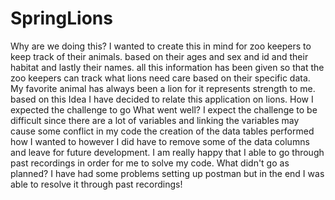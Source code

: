 # SpringLions
Why are we doing this? 
I wanted to create this in mind for zoo keepers to keep track of their animals. based on their ages and sex and id and their habitat and lastly their names. all this information has been given so that the zoo keepers can track what lions need care based on their specific data. My favorite animal has always been a lion for it represents strength to me. based on this Idea I have decided to relate this application on lions.
How I expected the challenge to go What went well?
I expect the challenge to be difficult since there are a lot of variables and linking the variables may cause some conflict in my code
the creation of the data tables performed how I wanted to however I did have to remove some of the data columns and leave for future development.
I am really happy that I able to go through past recordings in order for me to solve my code.
What didn't go as planned?
I have had some problems setting up postman but in the end I was able to resolve it through past recordings!
